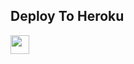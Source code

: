 


## Deploy To Heroku

<a href="https://heroku.com/deploy?template=https://github.com/PheonixDeathNote/Naruto">
     <img height="30px" src="https://img.shields.io/badge/Deploy%20To%20Heroku-blueviolet?style=for-the-badge&logo=heroku">
  </a>

